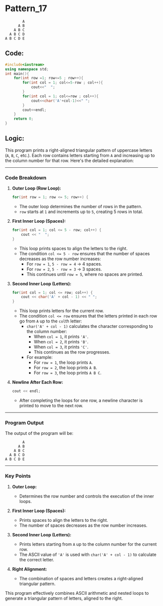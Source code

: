 # Pattern_17
```
        A
      A B
    A B C
  A B C D
A B C D E
```
## Code:
```cpp
#include<iostream>
using namespace std;
int main(){
    for(int row =1; row<=5 ; row++){
        for(int col = 1; col<=5-row ; col++){
            cout<<"  ";
        }
        for(int col = 1; col<=row ; col++){
            cout<<char('A'+col-1)<<" ";
        }
        cout<<endl;
    }
    return 0;
}
```
## Logic:
This program prints a right-aligned triangular pattern of uppercase letters (`A`, `B`, `C`, etc.). Each row contains letters starting from `A` and increasing up to the column number for that row. Here's the detailed explanation:

---

### Code Breakdown

1. **Outer Loop (Row Loop):**
   ```cpp
   for(int row = 1; row <= 5; row++) {
   ```
   - The outer loop determines the number of rows in the pattern.
   - `row` starts at `1` and increments up to `5`, creating 5 rows in total.

2. **First Inner Loop (Spaces):**
   ```cpp
   for(int col = 1; col <= 5 - row; col++) {
       cout << "  ";
   }
   ```
   - This loop prints spaces to align the letters to the right.
   - The condition `col <= 5 - row` ensures that the number of spaces decreases as the row number increases:
     - For `row = 1`, `5 - row = 4` → 4 spaces.
     - For `row = 2`, `5 - row = 3` → 3 spaces.
     - This continues until `row = 5`, where no spaces are printed.

3. **Second Inner Loop (Letters):**
   ```cpp
   for(int col = 1; col <= row; col++) {
       cout << char('A' + col - 1) << " ";
   }
   ```
   - This loop prints letters for the current row.
   - The condition `col <= row` ensures that the letters printed in each row go from `A` up to the `col`th letter:
     - `char('A' + col - 1)` calculates the character corresponding to the column number:
       - When `col = 1`, it prints `'A'`.
       - When `col = 2`, it prints `'B'`.
       - When `col = 3`, it prints `'C'`.
       - This continues as the row progresses.
     - For example:
       - For `row = 1`, the loop prints `A`.
       - For `row = 2`, the loop prints `A B`.
       - For `row = 3`, the loop prints `A B C`.

4. **Newline After Each Row:**
   ```cpp
   cout << endl;
   ```
   - After completing the loops for one row, a newline character is printed to move to the next row.

---

### Program Output

The output of the program will be:

```
        A
      A B
    A B C
  A B C D
A B C D E
```

---

### Key Points

1. **Outer Loop:**
   - Determines the row number and controls the execution of the inner loops.

2. **First Inner Loop (Spaces):**
   - Prints spaces to align the letters to the right.
   - The number of spaces decreases as the row number increases.

3. **Second Inner Loop (Letters):**
   - Prints letters starting from `A` up to the column number for the current row.
   - The ASCII value of `'A'` is used with `char('A' + col - 1)` to calculate the correct letter.

4. **Right Alignment:**
   - The combination of spaces and letters creates a right-aligned triangular pattern.

This program effectively combines ASCII arithmetic and nested loops to generate a triangular pattern of letters, aligned to the right.